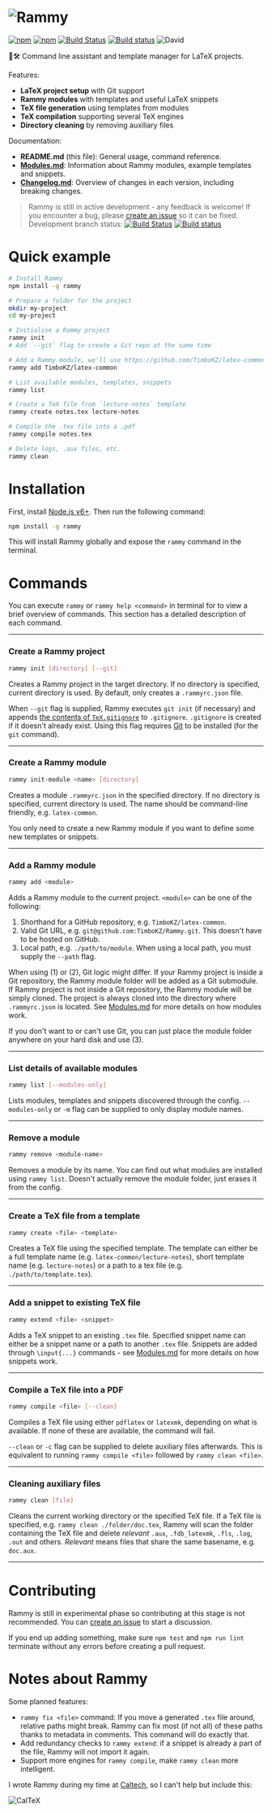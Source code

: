 # ![Rammy](./assets/rammy-banner.png)

[![npm](https://img.shields.io/npm/v/rammy.svg)](https://www.npmjs.com/package/rammy)
[![npm](https://img.shields.io/npm/dt/rammy.svg)](https://www.npmjs.com/package/rammy)
[![Build Status](https://travis-ci.org/TimboKZ/Rammy.svg?branch=master)](https://travis-ci.org/TimboKZ/Rammy)
[![Build status](https://ci.appveyor.com/api/projects/status/5x1l205m023tfe5n/branch/master?svg=true)](https://ci.appveyor.com/project/TimboKZ/rammy/branch/master)
![David](https://img.shields.io/david/TimboKZ/Rammy.svg)

📝🛠️ Command line assistant and template manager for LaTeX projects.

Features:
* **LaTeX project setup** with Git support
* **Rammy modules** with templates and useful LaTeX snippets
* **TeX file generation** using templates from modules
* **TeX compilation** supporting several TeX engines
* **Directory cleaning** by removing auxiliary files

Documentation:
* **README.md** (this file): General usage, command reference.
* **[Modules.md](./Modules.md)**: Information about Rammy modules, example templates and snippets.
* **[Changelog.md](./Changelog.md)**: Overview of changes in each version, including breaking changes.

> Rammy is still in active development - any feedback is welcome! If you encounter a bug, please [create an issue](https://github.com/TimboKZ/Rammy/issues) so it can be fixed.
> Development branch status:
> [![Build Status](https://travis-ci.org/TimboKZ/Rammy.svg?branch=dev)](https://travis-ci.org/TimboKZ/Rammy)
> [![Build status](https://ci.appveyor.com/api/projects/status/5x1l205m023tfe5n/branch/dev?svg=true)](https://ci.appveyor.com/project/TimboKZ/rammy/branch/dev)

# Quick example

```bash
# Install Rammy
npm install -g rammy

# Prepare a folder for the project
mkdir my-project
cd my-project

# Initialise a Rammy project
rammy init
# Add `--git` flag to create a Git repo at the same time

# Add a Rammy module, we'll use https://github.com/TimboKZ/latex-common
rammy add TimboKZ/latex-common

# List available modules, templates, snippets
rammy list

# Create a TeX file from `lecture-notes` template
rammy create notes.tex lecture-notes

# Compile the .tex file into a .pdf
rammy compile notes.tex

# Delete logs, .aux files, etc.
rammy clean
```

# Installation

First, install [Node.js v6+](https://nodejs.org/). Then run the following command:

```bash
npm install -g rammy
```

This will install Rammy globally and expose the `rammy` command in the terminal.

# Commands

You can execute `rammy` or `rammy help <command>` in terminal for to view a brief overview of commands. This section has
a detailed description of each command.


------------


### Create a Rammy project

```bash
rammy init [directory] [--git]
```

Creates a Rammy project in the target directory. If no directory is specified, current directory is used. By default,
only creates a `.rammyrc.json` file.

When `--git` flag is supplied, Rammy executes `git init` (if necessary) and appends [the contents of
`TeX.gitignore`](./assets/TeX.gitignore) to `.gitignore`. `.gitignore` is created if it doesn't already exist. Using
this flag requires [Git](https://git-scm.com/) to be installed (for the `git` command).


------------


### Create a Rammy module

```bash
rammy init-module <name> [directory]
```

Creates a module `.rammyrc.json` in the specified directory. If no directory is specified, current directory is used.
The name should be command-line friendly, e.g. `latex-common`.

You only need to create a new Rammy module if you want to define some new templates or snippets.


------------


### Add a Rammy module

```bash
rammy add <module>
```

Adds a Rammy module to the current project. `<module>` can be one of the following:

1. Shorthand for a GitHub repository, e.g. `TimboKZ/latex-common`.
2. Valid Git URL, e.g. `git@github.com:TimboKZ/Rammy.git`. This doesn't have to be hosted on GitHub.
3. Local path, e.g. `./path/to/module`. When using a local path, you must supply the `--path` flag.

When using (1) or (2), Git logic might differ. If your Rammy project is inside a Git repository, the Rammy module folder
will be added as a Git submodule. If Rammy project is not inside a Git repository, the Rammy module will be simply
cloned. The project is always cloned into the directory where `.rammyrc.json` is located. See [Modules.md](./Modules.md)
for more details on how modules work.

If you don't want to or can't use Git, you can just place the module folder anywhere on your hard disk and use (3).


------------


### List details of available modules

```bash
rammy list [--modules-only]
```

Lists modules, templates and snippets discovered through the config. `--modules-only` or `-m` flag can be supplied to
only display module names.


------------


### Remove a module

```bash
rammy remove <module-name>
```

Removes a module by its name. You can find out what modules are installed using `rammy list`. Doesn't actually remove
the module folder, just erases it from the config.


------------


### Create a TeX file from a template

```bash
rammy create <file> <template>
```

Creates a TeX file using the specified template. The template can either be a full template name (e.g.
`latex-common/lecture-notes`), short template name (e.g. `lecture-notes`) or a path to a tex file (e.g. `
./path/to/template.tex`).


------------


### Add a snippet to existing TeX file

```bash
rammy extend <file> <snippet>
```

Adds a TeX snippet to an existing `.tex` file. Specified snippet name can either be a snippet name or a path to another
`.tex` file. Snippets are added through `\input{...}` commands - see [Modules.md](./Modules.md) for more details on how
snippets work.


------------


### Compile a TeX file into a PDF

```bash
rammy compile <file> [--clean]
```

Compiles a TeX file using either `pdflatex` or `latexmk`, depending on what is available. If none of these are
available, the command will fail.

`--clean` or `-c` flag can be supplied to delete auxiliary files afterwards. This is equivalent to running `rammy
compile <file>` followed by `rammy clean <file>`.


------------


### Cleaning auxiliary files

```bash
rammy clean [file]
```

Cleans the current working directory or the specified TeX file. If a TeX file is specified, e.g.
`rammy clean ./folder/doc.tex`, Rammy will scan the folder containing the TeX file and delete *relevant* `.aux`,
`.fdb_latexmk`, `.fls`, `.log`, `.out` and others. *Relevant* means files that share the same basename, e.g. `doc.aux`.


------------


# Contributing

Rammy is still in experimental phase so contributing at this stage is not recommended. You can [create an issue](https://github.com/TimboKZ/Rammy/issues) to start a discussion.

If you end up adding something, make sure `npm test` and `npm run lint` terminate without any errors before creating a
pull request.


# Notes about Rammy

Some planned features:
* `rammy fix <file>` command: If you move a generated `.tex` file around, relative paths might break. Rammy can fix most (if not all) of these paths thanks to metadata in comments. This command will do exactly that.
* Add redundancy checks to `rammy extend`: if a snippet is already a part of the file, Rammy will not import it again.
* Support more engines for `rammy compile`, make `rammy clean` more intelligent.

I wrote Rammy during my time at [Caltech](http://www.caltech.edu/), so I can't help but include this:

![CalTeX](./assets/caltex.png)
